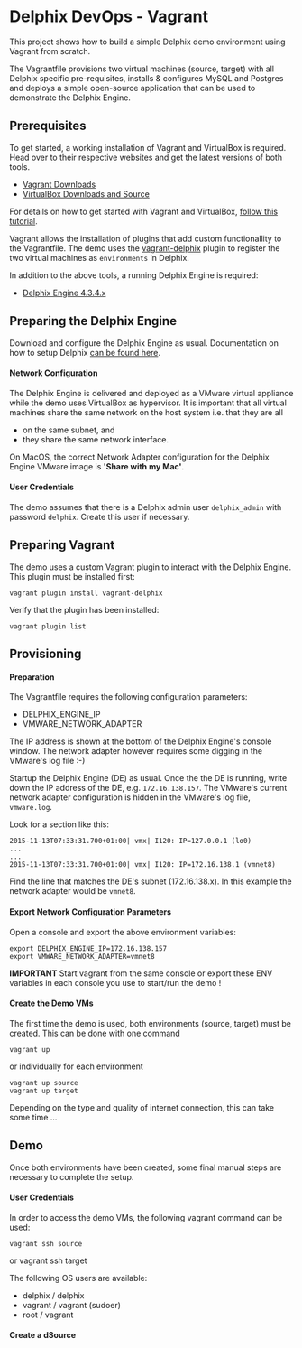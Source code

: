# Delphix DevOps - Vagrant

This project shows how to build a simple Delphix demo environment using Vagrant from scratch.

The Vagrantfile provisions two virtual machines (source, target) with all Delphix specific pre-requisites, installs & configures MySQL and Postgres and deploys a simple open-source application that can be used to demonstrate the Delphix Engine.

## Prerequisites

To get started, a working installation of Vagrant and VirtualBox is required. Head over to their respective websites and get the latest versions of both tools.

* [Vagrant Downloads](https://www.vagrantup.com/downloads.html)
* [VirtualBox Downloads and Source](https://www.virtualbox.org/wiki/Downloads)

For details on how to get started with Vagrant and VirtualBox, [follow this tutorial](https://docs.vagrantup.com/v2/getting-started/index.html).

Vagrant allows the installation of plugins that add custom functionallity to the Vagrantfile. The demo uses the [vagrant-delphix](https://github.com/mickuehl/vagrant-delphix) plugin to register the two virtual machines as `environments` in Delphix.

In addition to the above tools, a running Delphix Engine is required:

* [Delphix Engine 4.3.4.x](https://download.delphix.com)

## Preparing the Delphix Engine

Download and configure the Delphix Engine as usual. Documentation on how to setup Delphix [can be found here](https://docs.delphix.com).

#### Network Configuration

The Delphix Engine is delivered and deployed as a VMware virtual appliance while the demo uses VirtualBox as hypervisor. It is important that all virtual machines share the same network on the host system i.e. that they are all 

* on the same subnet, and
* they share the same network interface.

On MacOS, the correct Network Adapter configuration for the Delphix Engine VMware image is **'Share with my Mac'**.

#### User Credentials

The demo assumes that there is a Delphix admin user `delphix_admin` with password `delphix`. Create this user if necessary.

## Preparing Vagrant

The demo uses a custom Vagrant plugin to interact with the Delphix Engine. This plugin must be installed first:

	vagrant plugin install vagrant-delphix

Verify that the plugin has been installed:

	vagrant plugin list

## Provisioning

#### Preparation

The Vagrantfile requires the following configuration parameters:

* DELPHIX_ENGINE_IP
* VMWARE_NETWORK_ADAPTER

The IP address is shown at the bottom of the Delphix Engine's console window. The network adapter however requires some digging in the VMware's log file :-)

Startup the Delphix Engine (DE) as usual. Once the the DE is running, write down the IP address of the DE, e.g. `172.16.138.157`. The VMware's current network adapter configuration is hidden in the VMware's log file, `vmware.log`. 

Look for a section like this:

	2015-11-13T07:33:31.700+01:00| vmx| I120: IP=127.0.0.1 (lo0)
	...
	...
	2015-11-13T07:33:31.700+01:00| vmx| I120: IP=172.16.138.1 (vmnet8)
 
Find the line that matches the DE's subnet (172.16.138.x). In this example the network adapter would be `vmnet8`.

#### Export Network Configuration Parameters

Open a console and export the above environment variables:

	export DELPHIX_ENGINE_IP=172.16.138.157
	export VMWARE_NETWORK_ADAPTER=vmnet8

**IMPORTANT**
Start vagrant from the same console or export these ENV variables in each console you use to start/run the demo !

#### Create the Demo VMs

The first time the demo is used, both environments (source, target) must be created. This can be done with one command

	vagrant up

or individually for each environment

	vagrant up source
	vagrant up target

Depending on the type and quality of internet connection, this can take some time ... 

## Demo

Once both environments have been created, some final manual steps are necessary to complete the setup.

#### User Credentials

In order to access the demo VMs, the following vagrant command can be used:

	vagrant ssh source
or
	vagrant ssh target

The following OS users are available:

* delphix / delphix
* vagrant / vagrant (sudoer)
* root / vagrant

#### Create a dSource

